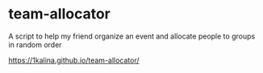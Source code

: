 # team-allocator
A script to help my friend organize an event and allocate people to groups in random order

https://1kalina.github.io/team-allocator/
